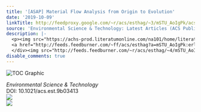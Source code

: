 ```yaml
---
title: '[ASAP] Material Flow Analysis from Origin to Evolution'
date: '2019-10-09'
linkTitle: http://feedproxy.google.com/~r/acs/esthag/~3/mSTU_AoIgPk/acs.est.9b03413
source: 'Environmental Science & Technology: Latest Articles (ACS Publications)'
description: |-
  <p><img src="https://achs-prod.literatumonline.com/na101/home/literatum/publisher/achs/journals/content/esthag/0/esthag.ahead-of-print/acs.est.9b03413/20191009/images/medium/es9b03413_0007.gif" alt="TOC Graphic"/></p><div><cite>Environmental Science & Technology</cite></div><div>DOI: 10.1021/acs.est.9b03413</div><div class="feedflare">
  <a href="http://feeds.feedburner.com/~ff/acs/esthag?a=mSTU_AoIgPk:erlJUIVcPrc:yIl2AUoC8zA"><img src="http://feeds.feedburner.com/~ff/acs/esthag?d=yIl2AUoC8zA" border="0"></img></a>
  </div><img src="http://feeds.feedburner.com/~r/acs/esthag/~4/mSTU_AoIgPk" ...
disable_comments: true
---
```

<p><img src="https://achs-prod.literatumonline.com/na101/home/literatum/publisher/achs/journals/content/esthag/0/esthag.ahead-of-print/acs.est.9b03413/20191009/images/medium/es9b03413_0007.gif" alt="TOC Graphic"/></p><div><cite>Environmental Science & Technology</cite></div><div>DOI: 10.1021/acs.est.9b03413</div><div class="feedflare">
<a href="http://feeds.feedburner.com/~ff/acs/esthag?a=mSTU_AoIgPk:erlJUIVcPrc:yIl2AUoC8zA"><img src="http://feeds.feedburner.com/~ff/acs/esthag?d=yIl2AUoC8zA" border="0"></img></a>
</div><img src="http://feeds.feedburner.com/~r/acs/esthag/~4/mSTU_AoIgPk" ...